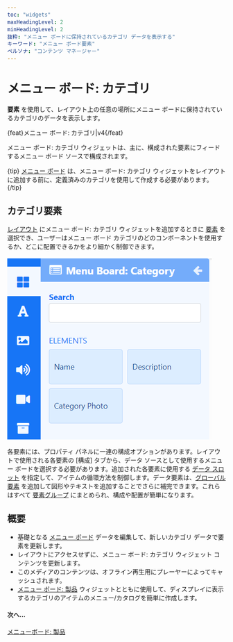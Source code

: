 ```yaml
---
toc: "widgets"
maxHeadingLevel: 2
minHeadingLevel: 2
抜粋: "メニュー ボードに保持されているカテゴリ データを表示する"
キーワード: "メニュー ボード要素"
ペルソナ: "コンテンツ マネージャー"
---
```


# メニュー ボード: カテゴリ

**要素** を使用して、レイアウト上の任意の場所にメニュー ボードに保持されているカテゴリのデータを表示します。

{feat}メニュー ボード: カテゴリ|v4{/feat}

メニュー ボード: カテゴリ ウィジェットは、主に、構成された要素にフィードするメニュー ボード ソースで構成されます。

{tip}
[メニュー ボード](media_menuboards.html) は、メニュー ボード: カテゴリ ウィジェットをレイアウトに追加する前に、定義済みのカテゴリを使用して作成する必要があります。
{/tip}

## カテゴリ要素

[レイアウト](layouts_editor.html) にメニュー ボード: カテゴリ ウィジェットを追加するときに [要素](layouts_editor#content-data-widgets-and-elements) を選択でき、ユーザーはメニュー ボード カテゴリのどのコンポーネントを使用するか、どこに配置できるかをより細かく制御できます。

![カテゴリ要素](img/v4_media_modules_category_elements.png)

各要素には、プロパティ パネルに一連の構成オプションがあります。レイアウトで使用される各要素の [構成] タブから、データ ソースとして使用するメニュー ボードを選択する必要があります。追加された各要素に使用する [データ スロット](layouts_editor.html#content-data-slots) を指定して、アイテムの循環方法を制御します。データ要素は、[グローバル要素](layouts_editor.html#content-global-elements) を追加して図形やテキストを追加することでさらに補完できます。これらはすべて [要素グループ](layouts_editor.html#content-grouping-elements) にまとめられ、構成や配置が簡単になります。

## 概要

- 基礎となる [メニュー ボード](media_menuboards.html#content-create-and-configure-categories) データを編集して、新しいカテゴリ データで要素を更新します。
- レイアウトにアクセスせずに、メニュー ボード: カテゴリ ウィジェット コンテンツを更新します。
- このメディアのコンテンツは、オフライン再生用にプレーヤーによってキャッシュされます。
- [メニュー ボード: 製品](media_module_menuboards_products.html) ウィジェットとともに使用して、ディスプレイに表示するカテゴリのアイテムのメニュー/カタログを簡単に作成します。

#### 次へ...

[メニューボード: 製品](media_module_menuboards_products.html)
